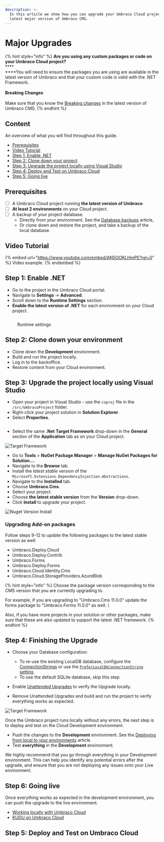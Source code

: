 ```yaml
---
description: >-
  In this article we show how you can upgrade your Umbraco Cloud project to
  latest major version of Umbraco CMS.
---
```


# Major Upgrades

{% hint style="info" %}
**Are you using any custom packages or code on your Umbraco Cloud project?**\
****\
****You will need to ensure the packages you are using are available in the latest version of  Umbraco and that your custom code is valid with the .NET Framework.\
\
**Breaking Changes**\
\
Make sure that you know the [Breaking changes](../../umbraco-cms/fundamentals/setup/upgrading/version-specific/) in the latest version of Umbraco CMS.
{% endhint %}

## Content

An overview of what you will find throughout this guide.

* [Prerequisites](major-upgrades.md#prerequisites)
* [Video Tutorial](major-upgrades.md#video-tutorial)
* [Step 1: Enable .NET](major-upgrades.md#step-1-enable-net-6)
* [Step 2: Clone down your project](major-upgrades.md#step-2-clone-down-your-environment)
* [Step 3: Upgrade the project locally using Visual Studio](major-upgrades.md#step-3-upgrade-the-project-locally-using-visual-studio)
* [Step 4: Deploy and Test on Umbraco Cloud](major-upgrades.md#step-4-deploy-and-test-on-umbraco-cloud)
* [Step 5: Going live](major-upgrades.md#step-5-going-live)

## Prerequisites

* [ ] A Umbraco Cloud project running **the latest version of Umbraco**
* [ ] **At least 2 environments** on your Cloud project.
* [ ] A backup of your project database.
  * Directly from your environment. See the [Database backups](../databases/backups.md) article,
  * Or clone down and restore the project, and take a backup of the local database.

## Video Tutorial

{% embed url="https://www.youtube.com/embed/AN5OOKLHmPE?rel=0" %}
Video example.
{% endembed %}

## Step 1: Enable .NET

* Go to the project in the Umbraco Cloud portal.
* Navigate to **Settings** -> **Advanced**.
* Scroll down to the **Runtime Settings** section.
* **Enable the latest version of .NET** for each environment on your Cloud project.

<figure><img src="../../.gitbook/assets/runtime-settings.png" alt=""><figcaption><p>Runtime settings</p></figcaption></figure>

## Step 2: Clone down your environment

* Clone down the **Development** environment.
* Build and run the project locally.
* Log in to the backoffice.
* Restore content from your Cloud environment.

## Step 3: Upgrade the project locally using Visual Studio

* Open your project in Visual Studio - use the `csproj` file in the `/src/UmbracoProject` folder.
* Right-click your project solution in **Solution Explorer**.
* Select **Properties**.

<figure><img src="images/Solution-Explorer.png" alt=""><figcaption></figcaption></figure>

* Select the same **.Net** **Target Framework** drop-down in the **General** section of the **Application** tab as on your Cloud project.

![Target Framework](images/Target-Framework.png)

* Go to **Tools** > **NuGet Package Manager** > **Manage NuGet Packages for Solution...**.
* Navigate to the **Browse** tab.
* Install the _latest stable_ version of the `Microsoft.Extensions.DependencyInjection.Abstractions`.
* Navigate to the **Installed** tab.
* Choose **Umbraco.Cms**.
* Select your project.
* Choose **the latest stable version** from the **Version** drop-down.
* Click **Install** to upgrade your project.

![Nuget Version Install](images/Nuget-Version-Install.png)

### Upgrading Add-on packages

Follow steps 9-12 to update the following packages to the latest stable version as well:

* Umbraco.Deploy.Cloud
* Umbraco.Deploy.Contrib
* Umbraco.Forms
* Umbraco.Deploy.Forms
* Umbraco.Cloud.Identity.Cms
* Umbraco.Cloud.StorageProviders.AzureBlob

{% hint style="info" %}
Choose the package version corresponding to the CMS version that you are currently upgrading to.

For example, if you are upgrading to "Umbraco.Cms 11.0.0" update the forms package to "Umbraco.Forms 11.0.0" as well. \


Also, if you have more projects in your solution or other packages, make sure that these are also updated to support the latest .NET framework.
{% endhint %}

## Step 4: Finishing the Upgrade

*   Choose your Database configuration:

    * To re-use the existing LocalDB database, configure the [ConnectionStrings](../../umbraco-deploy/upgrades/version-specific.md#database-initialization) or use the [`PreferLocalDbConnectionString` setting](../../umbraco-deploy/deploy-settings.md#preferlocaldbconnectionstring).
    * To use the default SQLite database, skip this step.


* Enable [Unattended Upgrades](../../umbraco-cms/reference/configuration/unattendedsettings.md#upgrade-unattended) to verify the Upgrade locally.
* Remove Unattended Upgrades and build and run the project to verify everything works as expected.

![Target Framework](images/verify-v10-upgrade-locally.png)

Once the Umbraco project runs locally without any errors, the next step is to deploy and test on the Cloud Development environment.

* Push the changes to the **Development** environment. See the [Deploying from local to your environments](../deployment/local-to-cloud.md) article.
* Test **everything** in the **Development** environment.

We highly recommend that you go through everything in your Development environment. This can help you identify any potential errors after the upgrade, and ensure that you are not deploying any issues onto your Live environment.

## Step 6: Going live

Once everything works as expected in the development environment, you can push the upgrade to the live environment.

* [Working locally with Umbraco Cloud](../set-up/working-locally.md)
* [KUDU on Umbraco Cloud](../set-up/power-tools/)

## Step 5: Deploy and Test on Umbraco Cloud
